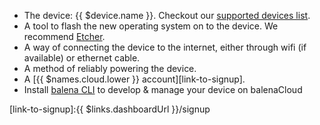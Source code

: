 <!-- Once device images are available in device contracts this can be uncommented -->
<!-- <img height=150px style="float: right;padding-left: 10px;" src="/img/{{ $device.id }}/{{ $device.id }}.jpg" width="30%"> -->

* The device: {{ $device.name }}. Checkout our [supported devices list][supportedDevicesList].
* A tool to flash the new operating system on to the device. We recommend [Etcher](https://www.balena.io/etcher).
* A way of connecting the device to the internet, either through wifi (if available) or ethernet cable.
* A method of reliably powering the device.
* A [{{ $names.cloud.lower }} account][link-to-signup].
* Install [balena CLI](https://github.com/balena-io/balena-cli/blob/master/INSTALL.md) to develop & manage your device on balenaCloud


[supportedDevicesList]:/reference/hardware/devices/
[link-to-signup]:{{ $links.dashboardUrl }}/signup
